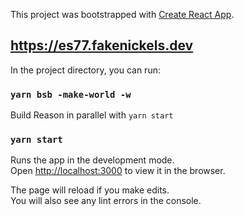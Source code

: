 This project was bootstrapped with [Create React App](https://github.com/facebook/create-react-app).

## https://es77.fakenickels.dev

In the project directory, you can run:

### `yarn bsb -make-world -w`
Build Reason in parallel with `yarn start`

### `yarn start`

Runs the app in the development mode.<br />
Open [http://localhost:3000](http://localhost:3000) to view it in the browser.

The page will reload if you make edits.<br />
You will also see any lint errors in the console.
